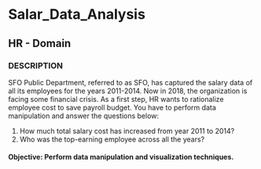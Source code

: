 # Salar_Data_Analysis

## HR - Domain

### DESCRIPTION

SFO Public Department, referred to as SFO, has captured the salary data of all its employees for the years 2011-2014. Now in 2018, the organization is facing some financial crisis. As a first step, HR wants to rationalize employee cost to save payroll budget. You have to perform data manipulation and answer the questions below:

1. How much total salary cost has increased from year 2011 to 2014?
2. Who was the top-earning employee across all the years?
#### Objective: Perform data manipulation and visualization techniques.


